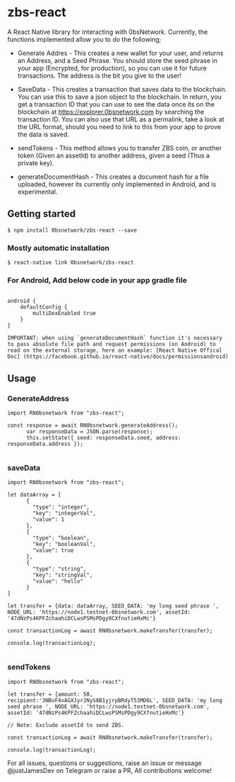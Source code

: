 
# zbs-react

A React Native library for interacting with 0bsNetwork. Currently, the functions implemented allow you to do the following;

- Generate Addres - This creates a new wallet for your user, and returns an Address, and a Seed Phrase. You should store the seed phrase in your app (Encrypted, for production), so you can use it for future transactions. The address is the bit you give to the user!

- SaveData - This creates a transaction that saves data to the blockchain. You can use this to save a json object to the blockchain. In return, you get a transaction ID that you can use to see the data once its on the blockchain at https://explorer.0bsnetwork.com by searching the transaction ID. You can also use that URL as a permalink, take a look at the URL format, should you need to link to this from your app to prove the data is saved.

- sendTokens - This method allows you to transfer ZBS coin, or another token (Given an assetId) to another address, given a seed (Thus a private key).

- generateDocumentHash - This creates a document hash for a file uploaded, however its currently only implemented in Android, and is experimental.

## Getting started

`$ npm install 0bsnetwork/zbs-react --save`

### Mostly automatic installation

`$ react-native link 0bsnetwork/zbs-react`

### For Android, Add below code in your app gradle file

```

android {
	defaultConfig {
		multiDexEnabled true
	}
}

```

	IMPORTANT: when using `generateDocumentHash` function it's necessary to pass absolute file path and request permissions (on Android) to read on the external storage, here an example: [React Native Offical Doc] (https://facebook.github.io/react-native/docs/permissionsandroid)

## Usage

### GenerateAddress

```
import RN0bsnetwork from "zbs-react";

const response = await RN0bsnetwork.generateAddress();
      var responseData = JSON.parse(response);
      this.setState({ seed: responseData.seed, address: responseData.address });


```


### saveData

```
import RN0bsnetwork from "zbs-react";

let dataArray = [
	  {
        "type": "integer",
        "key": "integerVal",
        "value": 1
      },
      {
        "type": "boolean",
        "key": "booleanVal",
        "value": true
      },
      {
        "type": "string",
        "key": "stringVal",
        "value": "hello"
      }
]

let transfer = {data: dataArray, SEED_DATA: 'my long seed phrase ', NODE_URL: 'https://node1.testnet-0bsnetwork.com', assetId: '47dNzPs4KPFZchaahiDCLwsPSMsPDgy9CXfnutieHxMc'}

const transactionLog = await RN0bsnetwork.makeTransfer(transfer);

console.log(transactionLog);


```


### sendTokens

```
import RN0bsnetwork from "zbs-react";

let transfer = {amount: 50, recipient:'3NBvF4xAGXJyrJNyS8B1yjrpBRdyT53MD6L', SEED_DATA: 'my long seed phrase ', NODE_URL: 'https://node1.testnet-0bsnetwork.com', assetId: '47dNzPs4KPFZchaahiDCLwsPSMsPDgy9CXfnutieHxMc'}

// Note: Exclude assetId to send ZBS.

const transactionLog = await RN0bsnetwork.makeTransfer(transfer);

console.log(transactionLog);

```

For all issues, questions or suggestions, raise an issue or message @justJamesDev on Telegram or raise a PR, All contributions welcome!

